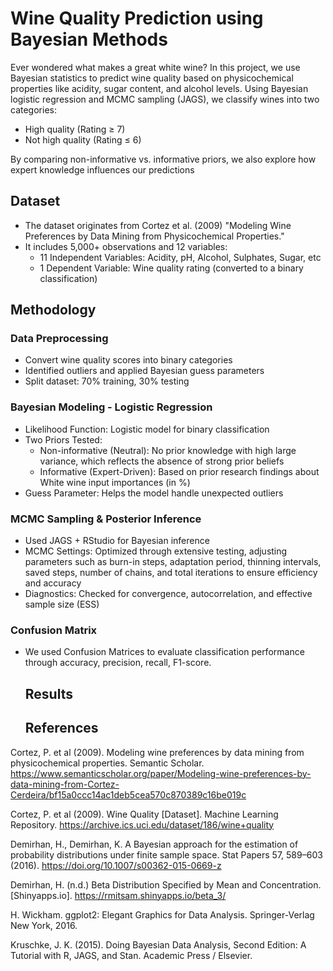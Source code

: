 # Wine Quality Prediction using Bayesian Methods
Ever wondered what makes a great white wine? In this project, we use Bayesian statistics to predict wine quality based on physicochemical properties like acidity, sugar content, and alcohol levels. Using Bayesian logistic regression and MCMC sampling (JAGS), we classify wines into two categories:
  + High quality (Rating ≥ 7)
  + Not high quality (Rating ≤ 6)

By comparing non-informative vs. informative priors, we also explore how expert knowledge influences our predictions

## Dataset
- The dataset originates from Cortez et al. (2009) "Modeling Wine Preferences by Data Mining from Physicochemical Properties."
- It includes 5,000+ observations and 12 variables:
  + 11 Independent Variables: Acidity, pH, Alcohol, Sulphates, Sugar, etc
  + 1 Dependent Variable: Wine quality rating (converted to a binary classification)

## Methodology
### Data Preprocessing
- Convert wine quality scores into binary categories
- Identified outliers and applied Bayesian guess parameters
- Split dataset: 70% training, 30% testing
### Bayesian Modeling - Logistic Regression
- Likelihood Function: Logistic model for binary classification
- Two Priors Tested:
  + Non-informative (Neutral): No prior knowledge with high large variance, which reflects the absence of strong prior beliefs
  + Informative (Expert-Driven): Based on prior research findings about White wine input importances (in %)
- Guess Parameter: Helps the model handle unexpected outliers
### MCMC Sampling & Posterior Inference
- Used JAGS + RStudio for Bayesian inference
- MCMC Settings: Optimized through extensive testing, adjusting parameters such as burn-in steps, adaptation period, thinning intervals, saved steps, number of chains, and total iterations to ensure efficiency and accuracy
- Diagnostics: Checked for convergence, autocorrelation, and effective sample size (ESS)
### Confusion Matrix 
- We used Confusion Matrices to evaluate classification performance through accuracy, precision, recall, F1-score.

  ## Results

  ## References
Cortez, P. et al (2009). Modeling wine preferences by data mining from physicochemical properties. Semantic Scholar. https://www.semanticscholar.org/paper/Modeling-wine-preferences-by-data-mining-from-Cortez-Cerdeira/bf15a0ccc14ac1deb5cea570c870389c16be019c

Cortez, P. et al (2009). Wine Quality [Dataset]. Machine Learning Repository. https://archive.ics.uci.edu/dataset/186/wine+quality

Demirhan, H., Demirhan, K. A Bayesian approach for the estimation of probability distributions under finite sample space. Stat Papers 57, 589–603 (2016). https://doi.org/10.1007/s00362-015-0669-z

Demirhan, H. (n.d.) Beta Distribution Specified by Mean and Concentration. [Shinyapps.io]. https://rmitsam.shinyapps.io/beta_3/

H. Wickham. ggplot2: Elegant Graphics for Data Analysis. Springer-Verlag New York, 2016.

Kruschke, J. K. (2015). Doing Bayesian Data Analysis, Second Edition: A Tutorial with R, JAGS, and Stan. Academic Press / Elsevier. 
